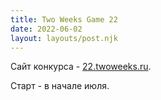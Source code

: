 ```yaml
---
title: Two Weeks Game 22
date: 2022-06-02
layout: layouts/post.njk
---
```


Сайт конкурса - [22.twoweeks.ru](https://22.twoweeks.ru).

Старт - в начале июля.
